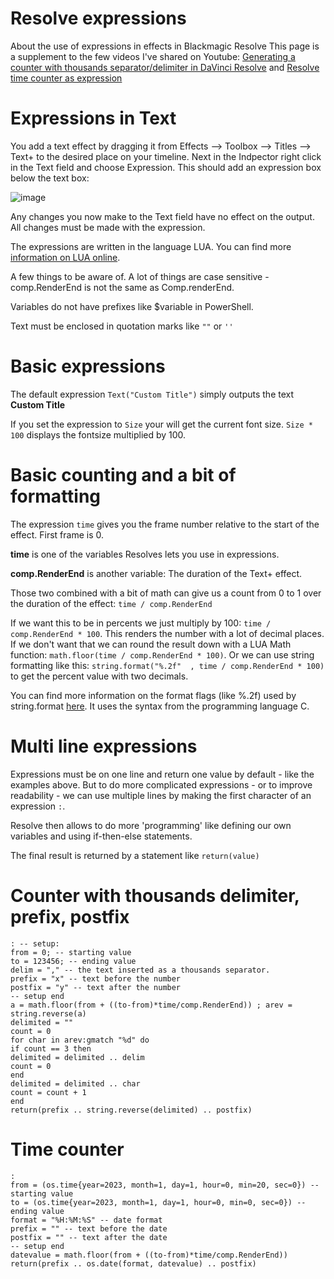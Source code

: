# Resolve expressions
About the use of expressions in effects in Blackmagic Resolve
This page is a supplement to the few videos I've shared on Youtube: [Generating a counter with thousands separator/delimiter in DaVinci Resolve](https://youtu.be/Y-RYs49gtvo) and [Resolve time counter as expression](https://youtu.be/5cV6Py8-zM8)

# Expressions in Text
You add a text effect by dragging it from Effects --> Toolbox --> Titles --> Text+ to the desired place on your timeline.
Next in the Indpector right click in the Text field and choose Expression. This should add an expression box below the text box:

![image](https://github.com/knejmann/Resolve_expressions/assets/18518513/38eee478-9537-4d1e-b280-2b0f60f9fb20)

Any changes you now make to the Text field have no effect on the output. All changes must be made with the expression.

The expressions are written in the language LUA. You can find more [information on LUA online](https://www.lua.org/pil/contents.html).

A few things to be aware of. A lot of things are case sensitive - comp.RenderEnd is not the same as Comp.renderEnd.

Variables do not have prefixes like $variable in PowerShell.

Text must be enclosed in quotation marks like `""` or `''`

# Basic expressions
The default expression `Text("Custom Title")` simply outputs the text __Custom Title__

If you set the expression to `Size` your will get the current font size. `Size * 100` displays the fontsize multiplied by 100.

# Basic counting and a bit of formatting
The expression `time` gives you the frame number relative to the start of the effect. First frame is 0.

__time__ is one of the variables Resolves lets you use in expressions.

__comp.RenderEnd__ is another variable: The duration of the Text+ effect.

Those two combined with a bit of math can give us a count from 0 to 1 over the duration of the effect: `time / comp.RenderEnd`

If we want this to be in percents we just multiply by 100: `time / comp.RenderEnd * 100`. This renders the number with a lot of decimal places. If we don't want that we can round the result down with a LUA Math function: `math.floor(time / comp.RenderEnd * 100)`. Or we can use string formatting like this: `string.format("%.2f"  , time / comp.RenderEnd * 100)` to get the percent value with two decimals.

You can find more information on the format flags (like %.2f) used by string.format [here](https://faq.cprogramming.com/cgi-bin/smartfaq.cgi?answer=1048379655&id=1043284385). It uses the syntax from the programming language C.

# Multi line expressions
Expressions must be on one line and return one value by default - like the examples above.
But to do more complicated expressions - or to improve readability - we can use multiple lines by making the first character of an expression `:`.

Resolve then allows to do more 'programming' like defining our own variables and using if-then-else statements.

The final result is returned by a statement like `return(value)`


# Counter with thousands delimiter, prefix, postfix
```
: -- setup:
from = 0; -- starting value
to = 123456; -- ending value
delim = "," -- the text inserted as a thousands separator.
prefix = "x" -- text before the number
postfix = "y" -- text after the number
-- setup end
a = math.floor(from + ((to-from)*time/comp.RenderEnd)) ; arev = string.reverse(a)
delimited = ""
count = 0
for char in arev:gmatch "%d" do
if count == 3 then
delimited = delimited .. delim
count = 0
end
delimited = delimited .. char
count = count + 1
end
return(prefix .. string.reverse(delimited) .. postfix)
```

# Time counter

```
:
from = (os.time{year=2023, month=1, day=1, hour=0, min=20, sec=0}) -- starting value
to = (os.time{year=2023, month=1, day=1, hour=0, min=0, sec=0}) -- ending value
format = "%H:%M:%S" -- date format
prefix = "" -- text before the date
postfix = "" -- text after the date
-- setup end
datevalue = math.floor(from + ((to-from)*time/comp.RenderEnd))
return(prefix .. os.date(format, datevalue) .. postfix)
```
